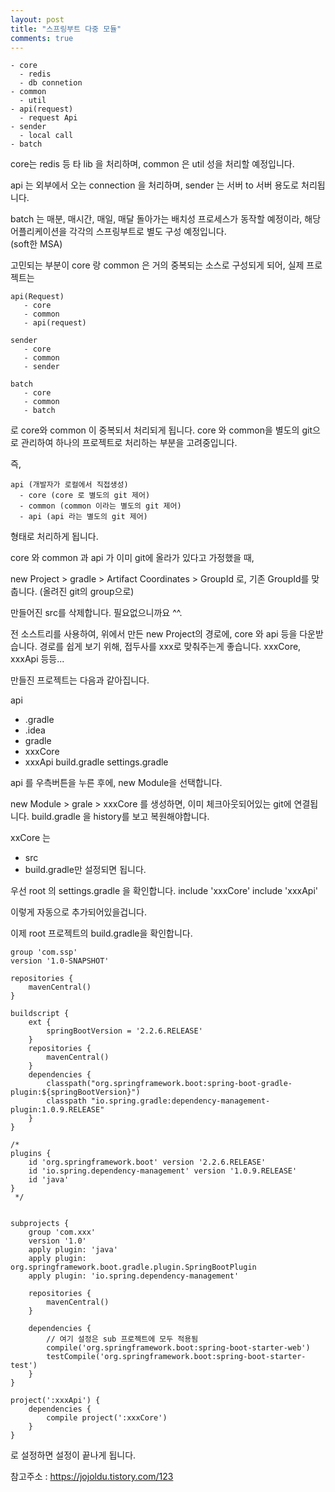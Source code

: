 ```yaml
---
layout: post
title: "스프링부트 다중 모듈"
comments: true
---
```


```
- core
  - redis
  - db connetion
- common
  - util
- api(request)
  - request Api
- sender
  - local call
- batch

```

core는 redis 등 타 lib 을 처리하며,
common 은 util 성을 처리할 예정입니다.

api 는 외부에서 오는 connection 을 처리하며,
sender 는 서버 to 서버 용도로 처리됩니다.

batch 는 매분, 매시간, 매일, 매달 돌아가는 배치성 프로세스가 동작할 예정이라, 해당 어플리케이션을 각각의 스프링부트로 별도 구성 예정입니다.  
(soft한 MSA)

고민되는 부분이 core 랑 common 은 거의 중복되는 소스로 구성되게 되어,
실제 프로젝트는

```
api(Request)
   - core
   - common
   - api(request)

sender
   - core
   - common
   - sender

batch
   - core
   - common
   - batch
```

로 core와 common 이 중복되서 처리되게 됩니다.
core 와 common을 별도의 git으로 관리하여 하나의 프로젝트로 처리하는 부분을 고려중입니다.


즉,

```
api (개발자가 로컬에서 직접생성)
  - core (core 로 별도의 git 제어)
  - common (common 이라는 별도의 git 제어)
  - api (api 라는 별도의 git 제어)
```

형태로 처리하게 됩니다.


core 와 common 과 api 가 이미 git에 올라가 있다고 가정했을 때,

new Project > gradle > Artifact Coordinates > GroupId 로,
기존 GroupId를 맞춥니다. (올려진 git의 group으로)

만들어진 src를 삭제합니다. 필요없으니까요 ^^.

전 소스트리를 사용하여,
위에서 만든 new Project의 경로에, core 와 api 등을 다운받습니다.
경로를 쉽게 보기 위해,
접두사를 xxx로 맞춰주는게 좋습니다.
xxxCore, xxxApi 등등...

만들진 프로젝트는 다음과 같아집니다.

api
  - .gradle
  - .idea
  - gradle
  - xxxCore
  - xxxApi
  build.gradle
  settings.gradle

api 를 우측버튼을 누른 후에, new Module을 선택합니다.

new Module > grale > xxxCore 를 생성하면, 이미 체크아웃되어있는 git에 연결됩니다.
build.gradle 을 history를 보고 복원해야합니다.

xxCore 는
 - src
 - build.gradle만 설정되면 됩니다.

우선 root 의 settings.gradle 을 확인합니다.
include 'xxxCore'
include 'xxxApi'

이렇게 자동으로 추가되어있을겁니다.

이제 root 프로젝트의 build.gradle을 확인합니다.

```
group 'com.ssp'
version '1.0-SNAPSHOT'

repositories {
    mavenCentral()
}

buildscript {
    ext {
        springBootVersion = '2.2.6.RELEASE'
    }
    repositories {
        mavenCentral()
    }
    dependencies {
        classpath("org.springframework.boot:spring-boot-gradle-plugin:${springBootVersion}")
        classpath "io.spring.gradle:dependency-management-plugin:1.0.9.RELEASE"
    }
}

/*
plugins {
    id 'org.springframework.boot' version '2.2.6.RELEASE'
    id 'io.spring.dependency-management' version '1.0.9.RELEASE'
    id 'java'
}
 */


subprojects {
    group 'com.xxx'
    version '1.0'
    apply plugin: 'java'
    apply plugin: org.springframework.boot.gradle.plugin.SpringBootPlugin
    apply plugin: 'io.spring.dependency-management'

    repositories {
        mavenCentral()
    }

    dependencies {
        // 여기 설정은 sub 프로젝트에 모두 적용됨
        compile('org.springframework.boot:spring-boot-starter-web')
        testCompile('org.springframework.boot:spring-boot-starter-test')
    }
}

project(':xxxApi') {
    dependencies {
        compile project(':xxxCore')
    }
}
```
로 설정하면 설정이 끝나게 됩니다.


참고주소 : https://jojoldu.tistory.com/123
